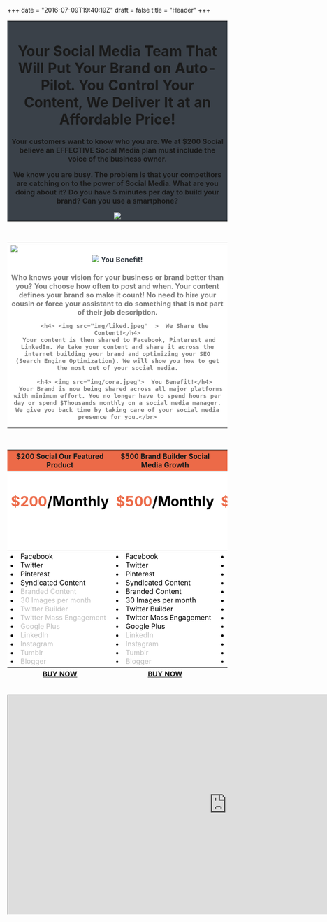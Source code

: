 +++
date = "2016-07-09T19:40:19Z"
draft = false
title = "Header"
+++

<table  width="100" class="table table-bordered" align="center" >
<th bgcolor="#3A4149">
<h1>Your Social Media Team That Will Put Your Brand on Auto-Pilot. You Control Your Content, We Deliver It at an Affordable Price!</h1>

 Your customers want to know who you are. We at $200 Social believe an EFFECTIVE Social Media plan must include the voice of the business owner.

We know you are busy. The problem is that your competitors are catching on to the power of Social Media. What are you doing about it? Do you have 5 minutes per day to build your brand? Can you use a smartphone?

<img src="/img/borde.jpeg" >

</center></th></thead></table>
<br>

<table  class="table table-bordered" align="center">
<th bgcolor="#fff"> 
  <left><font color="#3A4149"">
        <img src="img/probar.jpg"  align="left"  >
        <h4> <img src="img/ins.jpeg">  You Benefit!</h4>
    <font color="Gray"> Who knows your vision for your business or brand better than you? You choose how often to post and when. Your content defines your brand so make it count! No need to hire your cousin or force your assistant to do something that is not part of their job description.

        <h4> <img src="img/liked.jpeg"  >  We Share the Content!</h4>
     Your content is then shared to Facebook, Pinterest and LinkedIn. We take your content and share it across the internet building your brand and optimizing your SEO (Search Engine Optimization). We will show you how to get the most out of your social media.

        <h4> <img src="img/cora.jpeg">  You Benefit!</h4>
      Your Brand is now being shared across all major platforms with minimum effort. You no longer have to spend hours per day or spend $Thousands monthly on a social media manager. We give you back time by taking care of your social media presence for you.</br>

</center></th></thead></table></font></font></left></th></table>


<br>
<table  width="100" class="table table-bordered" align="center">
<thead>
<th bgcolor="#EC6A48">
$200 Social
Our Featured Product </th>
<th bgcolor="#EC6A48">
$500 Brand Builder 
Social Media Growth </th>
<th bgcolor="#EC6A48">
Ultimate Brand Builder
Fully Managed Social Media </th>
</thead>
<thead>
<th bgcolor="#fff"><font color="#EC6A48"><center><h1>$200<font color="#000000">/Monthly<h1></th>
<th bgcolor="#fff"><font color="#EC6A48"><center><h1>$500<font color="#000000">/Monthly<h1></th>
<th bgcolor="#fff"><font color="#EC6A48"><center><h1>$2000<font color="#000000">/Monthly<h1></th>
</thead>


<tr>

<td bgcolor="#fff"> <font color="#000000">
 <DIV ALIGN=left>
		<li type="disc">	Facebook <br></li>
		<li type="disc">    Twitter<br>
		<li type="disc">    Pinterest<br>
		<li type="disc"> 	Syndicated Content<br>
<font color="#C0C0C0">		<li type="disc">	Branded Content<br>
<font color="#C0C0C0">		<li type="disc">    30 Images per month<br>
<font color="#C0C0C0">		<li type="disc">    Twitter Builder<br>
<font color="#C0C0C0">		<li type="disc">    Twitter Mass Engagement<br>
<font color="#C0C0C0">		<li type="disc">    Google Plus<br>
<font color="#C0C0C0">		<li type="disc">    LinkedIn<br>
<font color="#C0C0C0">		<li type="disc">    Instagram<br>
<font color="#C0C0C0">		 <li type="disc">   Tumblr<br>
<font color="#C0C0C0">		<li type="disc">    Blogger<br></td>

</td>
<td bgcolor="#fff"> <font color="#000000">

 <DIV ALIGN=left>
		<li type="disc">	Facebook <br></li>
		<li type="disc">    Twitter<br>
		<li type="disc">    Pinterest<br>
		<li type="disc"> 	Syndicated Content<br>
		<li type="disc">	Branded Content<br>
		<li type="disc">    30 Images per month<br>
		<li type="disc">    Twitter Builder<br>
		<li type="disc">    Twitter Mass Engagement<br>
		<li type="disc">    Google Plus<br>
<font color="#C0C0C0">		<li type="disc">    LinkedIn<br>
<font color="#C0C0C0">		<li type="disc">    Instagram<br>
<font color="#C0C0C0">		 <li type="disc">   Tumblr<br>
<font color="#C0C0C0">		<li type="disc">    Blogger<br></td>
</td>

<td bgcolor="#fff"> <font color="#000000">
 <DIV ALIGN=left>
		<li type="disc">	Facebook <br></li>
		<li type="disc">    Twitter<br>
		<li type="disc">    Pinterest<br>
		<li type="disc"> 	Syndicated Content<br>
		<li type="disc">	Branded Content<br>
		<li type="disc">    30 Images per month<br>
		<li type="disc">    Twitter Builder<br>
		<li type="disc">    Twitter Mass Engagement<br>
		<li type="disc">    Google Plus<br>
		<li type="disc">    LinkedIn<br>
		<li type="disc">    Instagram<br>
		 <li type="disc">   Tumblr<br>
		<li type="disc">    Blogger<br></td>

  </form> 
  </td>
</tr>
<thead>
<th><center><a href="contact"  onClick="window.open(this.href'); return false;" >BUY NOW</a></center></th>

<th><center><a href="contact"  onClick="window.open(this.href'); return false;" >BUY NOW</a></center></th>

<th><center><a href="contact"  onClick="window.open(this.href'); return false;" >BUY NOW</a></center></th></thead>

</table>
<div><br>
<center><iframe width="1000" height="500" src="https://www.youtube.com/embed/5v4Syyl4Wes" frameborder="5" allowfullscreen></iframe></center></div>